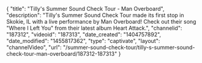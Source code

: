 {
    "title": "Tilly's Summer Sound Check Tour - Man Overboard",
    "description": "Tilly's Summer Sound Check Tour made its first stop in Skokie, IL with a live performance by Man Overboard! Check out their song \"Where I Left You\" from their latest album Heart Attack.",
    "channelid": "187312",
    "videoid": "187313",
    "date_created": "1404757892",
    "date_modified": "1455817362",
    "type": "captivate",
    "layout": "channelVideo",
    "url": "\/summer-sound-check-tour\/tilly-s-summer-sound-check-tour-man-overboard\/187312-187313"
}